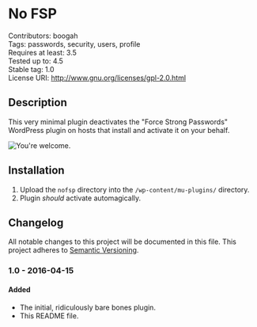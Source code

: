 # No FSP

Contributors: boogah  
Tags: passwords, security, users, profile  
Requires at least: 3.5  
Tested up to: 4.5  
Stable tag: 1.0  
License URI: http://www.gnu.org/licenses/gpl-2.0.html  

## Description

This very minimal plugin deactivates the "Force Strong Passwords" WordPress plugin on hosts that install and activate it on your behalf.

![You're welcome.](https://img.boogah.org/drop/yr-welcome.gif)

## Installation

1. Upload the `nofsp` directory into the `/wp-content/mu-plugins/` directory.
2. Plugin *should* activate automagically.

## Changelog

All notable changes to this project will be documented in this file.
This project adheres to [Semantic Versioning](http://semver.org/).

### 1.0 - 2016-04-15
#### Added
- The initial, ridiculously bare bones plugin.
- This README file.
